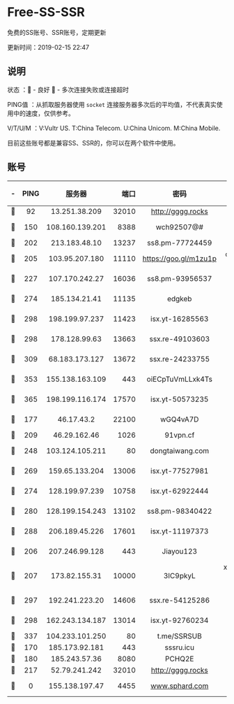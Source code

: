 # Free-SS-SSR

免费的SS账号、SSR账号，定期更新

更新时间：2019-02-15 22:47

## 说明

状态     ：🙂 - 良好 🙁 - 多次连接失败或连接超时

PING值   ：从抓取服务器使用 `socket` 连接服务器多次后的平均值，不代表真实使用中的速度，仅供参考。

V/T/U/M  ：V:Vultr US. T:China Telecom. U:China Unicom. M:China Mobile.

目前这些账号都是兼容SS、SSR的，你可以在两个软件中使用。

## 账号

|-|PING|服务器|端口|密码|加密方式|区域|V/T/U/M|
|:----:|:----:|:-----:|-----:|:----:|:----:|:----:|:----:|
|🙂|92|13.251.38.209|32010|http://gggg.rocks|chacha20|SG|8↑/10↑/9↑/9↑|
|🙂|150|108.160.139.201|8388|wch92507@#|aes-256-cfb|JP|6↑/10↑/10↑/10↑|
|🙂|202|213.183.48.10|13237|ss8.pm-77724459|rc4-md5|RU|9↑/10↑/10↑/10↑|
|🙂|205|103.95.207.180|11110|https://goo.gl/m1zu1p|chacha20-ietf|US|7↑/8↑/10↑/10↑|
|🙂|227|107.170.242.27|16036|ss8.pm-93956537|aes-256-cfb|US|10↑/10↑/9↑/10↑|
|🙂|274|185.134.21.41|11135|edgkeb|aes-256-cfb|GB|10↑/10↑/10↑/10↑|
|🙂|298|198.199.97.237|11423|isx.yt-16285563|aes-256-cfb|US|10↑/10↑/10↑/10↑|
|🙂|298|178.128.99.63|13663|ssx.re-49103603|aes-256-cfb|SG|10↑/10↑/9↑/10↑|
|🙂|309|68.183.173.127|13672|ssx.re-24233755|aes-256-cfb|US|10↑/10↑/10↑/10↑|
|🙂|353|155.138.163.109|443|oiECpTuVmLLxk4Ts|aes-256-cfb|US|7↓/10↑/10↑/10↑|
|🙂|365|198.199.116.174|17570|isx.yt-50573235|aes-256-cfb|US|10↑/10↑/10↑/10↑|
|🙂|177|46.17.43.2|22100|wGQ4vA7D|aes-256-gcm|RU|6↓/10↑/10↑/10↑|
|🙂|209|46.29.162.46|1026|91vpn.cf|rc4-md5|RU|8↑/8↑/9↑/10↑|
|🙂|248|103.124.105.211|80|dongtaiwang.com|aes-256-cfb|US|10↑/10↑/10↑/10↑|
|🙂|269|159.65.133.204|13006|isx.yt-77527981|aes-256-cfb|SG|10↑/10↑/10↑/10↑|
|🙂|274|128.199.97.239|10758|isx.yt-62922444|aes-256-cfb|SG|10↑/10↑/9↑/10↑|
|🙂|280|128.199.154.243|13102|ss8.pm-98340422|aes-256-cfb|SG|8↑/10↑/10↑/10↑|
|🙂|288|206.189.45.226|17601|isx.yt-11197373|aes-256-cfb|SG|10↑/10↑/10↑/10↑|
|🙂|206|207.246.99.128|443|Jiayou123|aes-256-cfb|US|8↑/9↑/10↑/9↑|
|🙂|207|173.82.155.31|10000|3IC9pkyL|xchacha20-ietf-poly1305|US|7↑/10↑/9↑/9↑|
|🙂|297|192.241.223.20|14606|ssx.re-54125286|aes-256-cfb|US|10↑/10↑/9↑/10↑|
|🙂|298|162.243.134.187|13014|isx.yt-92760234|aes-256-cfb|US|10↑/10↑/9↑/10↑|
|🙁|337|104.233.101.250|80|t.me/SSRSUB|rc4-md5|CA|10↑/10↑/10↑/10↑|
|🙁|170|185.173.92.181|443|sssru.icu|rc4-md5|RU|10↑/10↑/10↑/10↑|
|🙁|180|185.243.57.36|8080|PCHQ2E|rc4-md5|US|10↑/8↑/8↑/9↑|
|🙁|217|52.79.241.242|32010|http://gggg.rocks|chacha20|KR|10↑/9↑/9↑/10↑|
|🙁|0|155.138.197.47|4455|www.sphard.com|aes-256-cfb|US|6↓/8↑/8↓/8↓|
